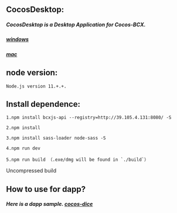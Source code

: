 ## CocosDesktop:

##### CocosDesktop is a Desktop Application for Cocos-BCX.
##### [windows](https://cocosbcx.oss-cn-beijing.aliyuncs.com/CocosDesktop.exe)
##### [mac](https://cocosbcx.oss-cn-beijing.aliyuncs.com/CocosDesktop.dmg)

## node version:

```
Node.js version 11.+.+.
```

## Install dependence:

```
1.npm install bcxjs-api --registry=http://39.105.4.131:8080/ -S
```

```
2.npm install
```

```
3.npm install sass-loader node-sass -S
```

```
4.npm run dev
```

```
5.npm run build （.exe/dmg will be found in `./build`）
```

Uncompressed build 



## How to use for dapp?  
##### Here is a dapp sample. [cocos-dice](https://github.com/Cocos-BCX/cocos-dice)
